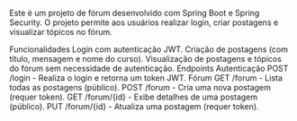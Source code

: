 Este é um projeto de fórum desenvolvido com Spring Boot e Spring Security. O projeto permite aos usuários realizar login, criar postagens e visualizar tópicos no fórum.

Funcionalidades
Login com autenticação JWT.
Criação de postagens (com título, mensagem e nome do curso).
Visualização de postagens e tópicos do fórum sem necessidade de autenticação.
Endpoints
Autenticação
POST /login - Realiza o login e retorna um token JWT.
Fórum
GET /forum - Lista todas as postagens (público).
POST /forum - Cria uma nova postagem (requer token).
GET /forum/{id} - Exibe detalhes de uma postagem (público).
PUT /forum/{id} - Atualiza uma postagem (requer token).
